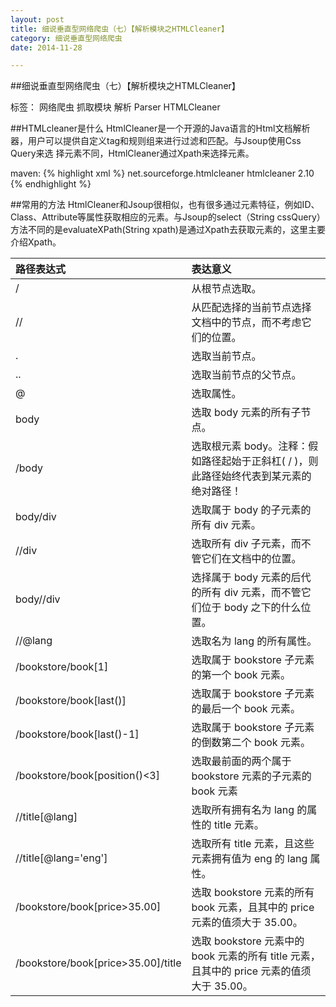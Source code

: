 ```yaml
---
layout: post
title: 细说垂直型网络爬虫（七）【解析模块之HTMLCleaner】
category: 细说垂直型网络爬虫
date: 2014-11-28

---
```


##细说垂直型网络爬虫（七）【解析模块之HTMLCleaner】

标签： 网络爬虫 抓取模块 解析 Parser HTMLCleaner

##HTMLcleaner是什么
HtmlCleaner是一个开源的Java语言的Html文档解析器，用户可以提供自定义tag和规则组来进行过滤和匹配。与Jsoup使用Css Query来选
择元素不同，HtmlCleaner通过Xpath来选择元素。

<!-- more -->

maven:
{% highlight xml %}
<dependency>
     <groupId>net.sourceforge.htmlcleaner</groupId>
     <artifactId>htmlcleaner</artifactId>
     <version>2.10</version>
</dependency>
{% endhighlight %}

##常用的方法
HtmlCleaner和Jsoup很相似，也有很多通过元素特征，例如ID、Class、Attribute等属性获取相应的元素。与Jsoup的select（String cssQuery）
方法不同的是evaluateXPath(String xpath)是通过Xpath去获取元素的，这里主要介绍Xpath。

|路径表达式|表达意义 |
|:-----|:----|
|/|	从根节点选取。|
|//	|从匹配选择的当前节点选择文档中的节点，而不考虑它们的位置。|
|.|	选取当前节点。|
|..	|选取当前节点的父节点。|
|@	|选取属性。|
|body	|选取 body 元素的所有子节点。|
|/body	|选取根元素 body。注释：假如路径起始于正斜杠( / )，则此路径始终代表到某元素的绝对路径！|
|body/div	|选取属于 body 的子元素的所有 div 元素。|
|//div	|选取所有 div 子元素，而不管它们在文档中的位置。|
|body//div|	选择属于 body 元素的后代的所有 div 元素，而不管它们位于 body 之下的什么位置。|
|//@lang|	选取名为 lang 的所有属性。|
|/bookstore/book[1]	|选取属于 bookstore 子元素的第一个 book 元素。|
|/bookstore/book[last()]|	选取属于 bookstore 子元素的最后一个 book 元素。|
|/bookstore/book[last()-1]|	选取属于 bookstore 子元素的倒数第二个 book 元素。|
|/bookstore/book[position()<3]|	选取最前面的两个属于 bookstore 元素的子元素的 book 元素|
|//title[@lang]	|选取所有拥有名为 lang 的属性的 title 元素。|
|//title[@lang='eng']|	选取所有 title 元素，且这些元素拥有值为 eng 的 lang 属性。|
|/bookstore/book[price>35.00]|	选取 bookstore 元素的所有 book 元素，且其中的 price 元素的值须大于 35.00。|
|/bookstore/book[price>35.00]/title	|选取 bookstore 元素中的 book 元素的所有 title 元素，且其中的 price 元素的值须大于 35.00。|






